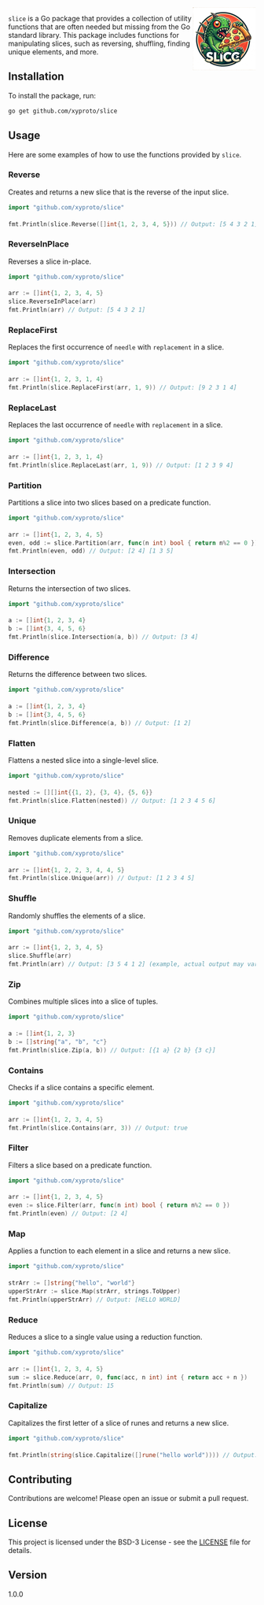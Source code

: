 <img alt="Slice logo" src="img/logo.png" width=128 align=right>

`slice` is a Go package that provides a collection of utility functions that are often needed but missing from the Go standard library. This package includes functions for manipulating slices, such as reversing, shuffling, finding unique elements, and more.

## Installation

To install the package, run:

```sh
go get github.com/xyproto/slice
```

## Usage

Here are some examples of how to use the functions provided by `slice`.

### Reverse

Creates and returns a new slice that is the reverse of the input slice.

```go
import "github.com/xyproto/slice"

fmt.Println(slice.Reverse([]int{1, 2, 3, 4, 5})) // Output: [5 4 3 2 1]
```

### ReverseInPlace

Reverses a slice in-place.

```go
import "github.com/xyproto/slice"

arr := []int{1, 2, 3, 4, 5}
slice.ReverseInPlace(arr)
fmt.Println(arr) // Output: [5 4 3 2 1]
```

### ReplaceFirst

Replaces the first occurrence of `needle` with `replacement` in a slice.

```go
import "github.com/xyproto/slice"

arr := []int{1, 2, 3, 1, 4}
fmt.Println(slice.ReplaceFirst(arr, 1, 9)) // Output: [9 2 3 1 4]
```

### ReplaceLast

Replaces the last occurrence of `needle` with `replacement` in a slice.

```go
import "github.com/xyproto/slice"

arr := []int{1, 2, 3, 1, 4}
fmt.Println(slice.ReplaceLast(arr, 1, 9)) // Output: [1 2 3 9 4]
```

### Partition

Partitions a slice into two slices based on a predicate function.

```go
import "github.com/xyproto/slice"

arr := []int{1, 2, 3, 4, 5}
even, odd := slice.Partition(arr, func(n int) bool { return n%2 == 0 })
fmt.Println(even, odd) // Output: [2 4] [1 3 5]
```

### Intersection

Returns the intersection of two slices.

```go
import "github.com/xyproto/slice"

a := []int{1, 2, 3, 4}
b := []int{3, 4, 5, 6}
fmt.Println(slice.Intersection(a, b)) // Output: [3 4]
```

### Difference

Returns the difference between two slices.

```go
import "github.com/xyproto/slice"

a := []int{1, 2, 3, 4}
b := []int{3, 4, 5, 6}
fmt.Println(slice.Difference(a, b)) // Output: [1 2]
```

### Flatten

Flattens a nested slice into a single-level slice.

```go
import "github.com/xyproto/slice"

nested := [][]int{{1, 2}, {3, 4}, {5, 6}}
fmt.Println(slice.Flatten(nested)) // Output: [1 2 3 4 5 6]
```

### Unique

Removes duplicate elements from a slice.

```go
import "github.com/xyproto/slice"

arr := []int{1, 2, 2, 3, 4, 4, 5}
fmt.Println(slice.Unique(arr)) // Output: [1 2 3 4 5]
```

### Shuffle

Randomly shuffles the elements of a slice.

```go
import "github.com/xyproto/slice"

arr := []int{1, 2, 3, 4, 5}
slice.Shuffle(arr)
fmt.Println(arr) // Output: [3 5 4 1 2] (example, actual output may vary)
```

### Zip

Combines multiple slices into a slice of tuples.

```go
import "github.com/xyproto/slice"

a := []int{1, 2, 3}
b := []string{"a", "b", "c"}
fmt.Println(slice.Zip(a, b)) // Output: [{1 a} {2 b} {3 c}]
```

### Contains

Checks if a slice contains a specific element.

```go
import "github.com/xyproto/slice"

arr := []int{1, 2, 3, 4, 5}
fmt.Println(slice.Contains(arr, 3)) // Output: true
```

### Filter

Filters a slice based on a predicate function.

```go
import "github.com/xyproto/slice"

arr := []int{1, 2, 3, 4, 5}
even := slice.Filter(arr, func(n int) bool { return n%2 == 0 })
fmt.Println(even) // Output: [2 4]
```

### Map

Applies a function to each element in a slice and returns a new slice.

```go
import "github.com/xyproto/slice"

strArr := []string{"hello", "world"}
upperStrArr := slice.Map(strArr, strings.ToUpper)
fmt.Println(upperStrArr) // Output: [HELLO WORLD]
```

### Reduce

Reduces a slice to a single value using a reduction function.

```go
import "github.com/xyproto/slice"

arr := []int{1, 2, 3, 4, 5}
sum := slice.Reduce(arr, 0, func(acc, n int) int { return acc + n })
fmt.Println(sum) // Output: 15
```

### Capitalize

Capitalizes the first letter of a slice of runes and returns a new slice.

```go
import "github.com/xyproto/slice"

fmt.Println(string(slice.Capitalize([]rune("hello world")))) // Output: Hello world
```

## Contributing

Contributions are welcome! Please open an issue or submit a pull request.

## License

This project is licensed under the BSD-3 License - see the [LICENSE](LICENSE) file for details.

## Version

1.0.0
